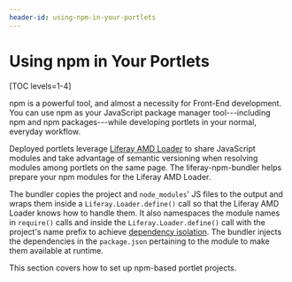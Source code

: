 ```yaml
---
header-id: using-npm-in-your-portlets
---
```


# Using npm in Your Portlets

[TOC levels=1-4]

npm is a powerful tool, and almost a necessity for Front-End development. You 
can use npm as your JavaScript package manager tool---including npm and npm 
packages---while developing portlets in your normal, everyday workflow. 
 
Deployed portlets leverage [Liferay AMD Loader](/docs/7-2/frameworks/-/knowledge_base/f/loading-amd-modules-in-liferay) 
to share JavaScript modules and take advantage of semantic versioning when 
resolving modules among portlets on the same page. The liferay-npm-bundler helps 
prepare your npm modules for the Liferay AMD Loader. 

The bundler copies the project and `node_modules`' JS files to the output and 
wraps them inside a `Liferay.Loader.define()` call so that the Liferay AMD 
Loader knows how to handle them. It also namespaces the module names in 
`require()` calls and inside the `Liferay.Loader.define()` call with the 
project's name prefix to achieve [dependency isolation](/docs/7-2/reference/-/knowledge_base/r/how-the-liferay-npm-bundler-publishes-npm-packages#isolated-package-dependencies). 
The bundler injects the dependencies in the `package.json` pertaining to 
the module to make them available at runtime. 

This section covers how to set up npm-based portlet projects. 
